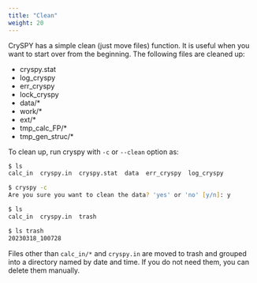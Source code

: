 ```yaml
---
title: "Clean"
weight: 20
---
```


CrySPY has a simple clean (just move files) function.
It is useful when you want to start over from the beginning.
The following files are cleaned up:
- cryspy.stat
- log_cryspy
- err_cryspy
- lock_cryspy
- data/*
- work/*
- ext/*
- tmp_calc_FP/*
- tmp_gen_struc/*

To clean up, run cryspy with `-c` or `--clean` option as:

``` zsh
$ ls
calc_in  cryspy.in  cryspy.stat  data  err_cryspy  log_cryspy
```

``` zsh
$ cryspy -c
Are you sure you want to clean the data? 'yes' or 'no' [y/n]: y
```

``` zsh
$ ls
calc_in  cryspy.in  trash
```

``` zsh
$ ls trash
20230318_100728
```

Files other than `calc_in/*` and `cryspy.in` are moved to trash and grouped into a directory named by date and time.
If you do not need them, you can delete them manually.
